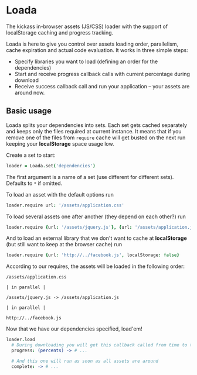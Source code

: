 # Loada

The kickass in-browser assets (JS/CSS) loader with the support of localStorage caching and progress tracking.

Loada is here to give you control over assets loading order, parallelism, cache expiration and actual code evaluation. It works in three simple steps:

  * Specify libraries you want to load (defining an order for the dependencies)
  * Start and receive progress callback calls with current percentage during download
  * Receive success callback call and run your application – your assets are around now.

## Basic usage

Loada splits your dependencies into sets. Each set gets cached separately and keeps only
the files required at current instance. It means that if you remove one of the files from `require` 
cache will get busted on the next run keeping your **localStorage** space usage low.

Create a set to start:

```coffee
loader = Loada.set('dependencies')
```

The first argument is a name of a set (use different for different sets). Defaults to `*` if omitted.

To load an asset with the default options run

```coffee
loader.require url: '/assets/application.css'
```

To load several assets one after another (they depend on each other?) run

```coffee
loader.require {url: '/assets/jquery.js'}, {url: '/assets/application.js'}
```

And to load an external library that we don't want to cache at **localStorage** (but still want to keep at
the browser cache) run

```coffee
loader.require {url: 'http://../facebook.js', localStorage: false}
```

According to our requires, the assets will be loaded in the following order:

```
/assets/application.css

| in parallel |

/assets/jquery.js -> /assets/application.js

| in parallel |

http://../facebook.js
```

Now that we have our dependencies specified, load'em!

```coffee
loader.load
  # During downloading you will get this callback called from time to time
  progress: (percents) -> # ...

  # And this one will run as soon as all assets are around
  complete: -> # ...
```